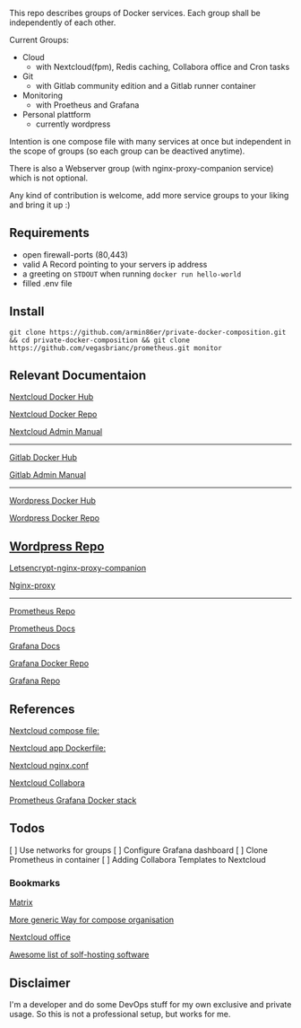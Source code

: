 This repo describes groups of Docker services. Each group shall be independently of each other.

Current Groups:

* Cloud
  * with Nextcloud(fpm), Redis caching, Collabora office and Cron tasks
* Git
  * with Gitlab community edition and a Gitlab runner container
* Monitoring
  * with Proetheus and Grafana
* Personal plattform
  * currently wordpress

Intention is one compose file with many services at once but independent in the scope of groups (so each group can be deactived anytime).

There is also a Webserver group (with nginx-proxy-companion service) which is not optional.

Any kind of contribution is welcome, add more service groups to your liking and bring it up :)

## Requirements

* open firewall-ports (80,443)
* valid A Record pointing to your servers ip address
* a greeting on `STDOUT` when running `docker run hello-world`
* filled .env file

## Install

`git clone https://github.com/armin86er/private-docker-composition.git && cd private-docker-composition && git clone https://github.com/vegasbrianc/prometheus.git monitor`

## Relevant Documentaion

[Nextcloud Docker Hub](https://hub.docker.com/_/nextcloud)

[Nextcloud Docker Repo](https://github.com/nextcloud/docker)

[Nextcloud Admin Manual](https://docs.nextcloud.com/server/16/admin_manual/contents.html)

---

[Gitlab Docker Hub](https://hub.docker.com/_/gitlab-community-edition)

[Gitlab Admin Manual](https://docs.gitlab.com/ee/administration)

---

[Wordpress Docker Hub](https://hub.docker.com/_/wordpress)

[Wordpress Docker Repo](https://github.com/docker-library/wordpress)

[Wordpress Repo](https://github.com/WordPress/WordPress)
---

[Letsencrypt-nginx-proxy-companion](https://github.com/JrCs/docker-letsencrypt-nginx-proxy-companion/)

[Nginx-proxy](https://github.com/jwilder/nginx-proxy)

---

[Prometheus Repo](https://github.com/prometheus/prometheus)

[Prometheus Docs](https://prometheus.io/docs/introduction/overview/)

[Grafana Docs](https://grafana.com/docs/)

[Grafana Docker Repo](https://github.com/grafana/grafana-docker)

[Grafana Repo](https://github.com/grafana/grafana)


## References

[Nextcloud compose file:](https://github.com/nextcloud/docker/blob/master/.examples/docker-compose/with-nginx-proxy/mariadb-cron-redis/fpm/docker-compose.yml)

[Nextcloud app Dockerfile:](https://github.com/nextcloud/docker/blob/master/.examples/dockerfiles/full/fpm/Dockerfile)

[Nextcloud nginx.conf](https://github.com/nextcloud/docker/blob/master/.examples/docker-compose/with-nginx-proxy-self-signed-ssl/mariadb/fpm/web/nginx.conf)

[Nextcloud Collabora](https://help.nextcloud.com/t/collabora-configuration-with-docker-compose/3970/5)

[Prometheus Grafana Docker stack](https://github.com/vegasbrianc/prometheus)

## Todos

[ ] Use networks for groups
[ ] Configure Grafana dashboard
[ ] Clone Prometheus in container
[ ] Adding Collabora Templates to Nextcloud

### Bookmarks

[Matrix](https://hub.docker.com/r/matrixdotorg/synapse)

[More generic Way for compose organisation](https://github.com/evertramos/docker-compose-letsencrypt-nginx-proxy-companion)

[Nextcloud office](https://github.com/smehrbrodt/nextcloud-libreoffice-online)

[Awesome list of solf-hosting software](https://github.com/Kickball/awesome-selfhosted)

## Disclaimer

I'm a developer and do some DevOps stuff for my own exclusive and private usage. So this is not a professional setup, but works for me.
